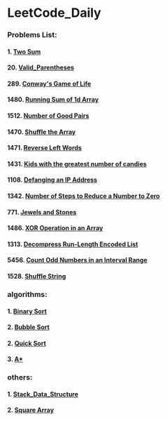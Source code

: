 # LeetCode_Daily

### Problems List:
#### 1. [Two Sum](https://github.com/w326004741/LeetCode_Daily/blob/master/src/Easy/Two_Sum.java)
#### 20. [Valid_Parentheses](https://github.com/w326004741/LeetCode_Daily/blob/master/src/Easy/Valid_Parentheses.java)
#### 289. [Conway's Game of Life](https://github.com/w326004741/LeetCode_Daily/blob/master/src/Medium/Game_of_Life.java)
#### 1480. [Running Sum of 1d Array](https://github.com/w326004741/LeetCode_Daily/blob/master/src/Easy/RunningSum.java)
#### 1512. [Number of Good Pairs](https://github.com/w326004741/LeetCode_Daily/blob/master/src/Easy/NumOfGoodPairs.java)
#### 1470. [Shuffle the Array](https://github.com/w326004741/LeetCode_Daily/blob/master/src/Easy/ShuffleArray.java)
#### 1471. [Reverse Left Words](https://github.com/w326004741/LeetCode_Daily/blob/master/src/Easy/ReverseWords.java)
#### 1431. [Kids with the greatest number of candies](https://github.com/w326004741/LeetCode_Daily/blob/master/src/Easy/KidsWithCandies.java)
#### 1108. [Defanging an IP Address](https://github.com/w326004741/LeetCode_Daily/blob/master/src/Easy/DefangIPAddress.java)
#### 1342. [Number of Steps to Reduce a Number to Zero](https://github.com/w326004741/LeetCode_Daily/blob/master/src/Easy/NumberofStep.java)
#### 771. [Jewels and Stones](https://github.com/w326004741/LeetCode_Daily/blob/master/src/Easy/JewelsNStone.java)
#### 1486. [XOR Operation in an Array](https://github.com/w326004741/LeetCode_Daily/blob/master/src/Easy/XOROperation.java)
#### 1313. [Decompress Run-Length Encoded List](https://github.com/w326004741/LeetCode_Daily/blob/master/src/Easy/DecompressRLElist.java)
#### 5456. [Count Odd Numbers in an Interval Range](https://github.com/w326004741/LeetCode_Daily/blob/master/src/easy/CountOdds.java)
#### 1528. [Shuffle String](https://github.com/w326004741/LeetCode_Daily/blob/master/src/easy/ShuffleString.java)



### algorithms:
#### 1. [Binary Sort](https://github.com/w326004741/LeetCode_Daily/blob/master/src/Algorithms/Binary_Sort.java)
#### 2. [Bubble Sort](https://github.com/w326004741/LeetCode_Daily/blob/master/src/Algorithms/Bubble_Sort.java)
#### 2. [Quick Sort](https://github.com/w326004741/LeetCode_Daily/blob/master/src/Algorithms/Quick_Sort.java)
#### 3. [A*](https://github.com/w326004741/LeetCode_Daily/blob/master/src/Algorithms/A_Star)

### others:
#### 1. [Stack_Data_Structure](https://github.com/w326004741/LeetCode_Daily/blob/master/src/Others/Stack_Data_Structure.java)
#### 2. [Square Array](https://github.com/w326004741/LeetCode_Daily/blob/master/src/Others/SquareArray.java)


